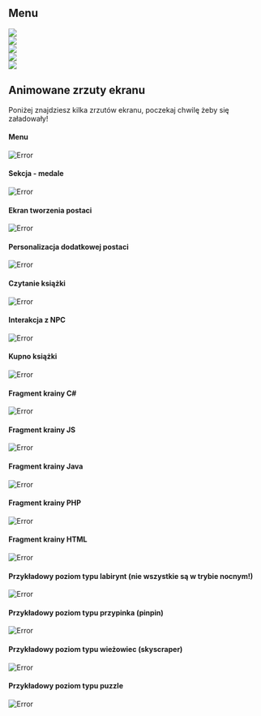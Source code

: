 ## Menu
<p align="left">
 <a href="https://github.com/trolit/projectZero"><img src="https://img.shields.io/badge/Dokumentacja%20dla%20u%C5%BCytkownika-gray?color=6B5B95&style=for-the-badge&logo=lgtm"></a> </br>
 <a href="https://github.com/trolit/projectZero/blob/master/README_dev.md"><img src="https://img.shields.io/badge/DOKUMENTACJA%20DLA%20DEVELOPERA-gray?color=009B77&style=for-the-badge&logo=dev.to" style="max-height: 550px;"></a> <br/>
 <a href="https://github.com/trolit/projectZero/blob/master/COMPILE.md"><img src="https://img.shields.io/badge/KOMPILACJA%20PROJEKTU%20W%20UNITY%20-gray?color=B565A7&style=for-the-badge&logo=unity" style="max-height: 550px;"></a> <br/>
 <a href="https://github.com/trolit/projectZero/blob/master/SHOWCASE.md"><img src="https://img.shields.io/badge/Animowane%20zrzuty%20z%20gry (tu jesteś)-gray?color=955251&style=for-the-badge&logo=big%20cartel" style="max-height: 550px;"></a> <br/>
 <a href="https://github.com/trolit/projectZero/blob/master/CREDITS.md"><img src="https://img.shields.io/badge/UZNANIA-gray?color=5B5EA6&style=for-the-badge&logo=showpad" style="max-height: 550px;"></a>
</p>

## Animowane zrzuty ekranu
Poniżej znajdziesz kilka zrzutów ekranu, poczekaj chwilę żeby się załadowały!

#### Menu ####
![Error](https://github.com/trolit/projectZero/blob/storage/gifs/menu.gif)

#### Sekcja - medale ####
![Error](https://github.com/trolit/projectZero/blob/storage/gifs/medals.gif)

#### Ekran tworzenia postaci ####
![Error](https://github.com/trolit/projectZero/blob/storage/gifs/basic%20characters.gif)

#### Personalizacja dodatkowej postaci ####
![Error](https://github.com/trolit/projectZero/blob/storage/gifs/extra%20character%20personalization.gif)

#### Czytanie książki ####
![Error](https://github.com/trolit/projectZero/blob/storage/gifs/readBook.gif)

#### Interakcja z NPC ####
![Error](https://github.com/trolit/projectZero/blob/storage/gifs/NPC%20interaction.gif)

#### Kupno książki ####
![Error](https://github.com/trolit/projectZero/blob/storage/gifs/buyJSbook.gif)

#### Fragment krainy C# ####
![Error](https://github.com/trolit/projectZero/blob/storage/gifs/C%23%20map%20fragment.gif)

#### Fragment krainy JS ####
![Error](https://github.com/trolit/projectZero/blob/storage/gifs/JS%20map%20fragment.gif)

#### Fragment krainy Java ####
![Error](https://github.com/trolit/projectZero/blob/storage/gifs/Java%20map%20fragment.gif)

#### Fragment krainy PHP ####
![Error](https://github.com/trolit/projectZero/blob/storage/gifs/Php%20map%20fragment.gif)

#### Fragment krainy HTML ####
![Error](https://github.com/trolit/projectZero/blob/storage/gifs/html%20map%20fragment.gif)

#### Przykładowy poziom typu labirynt (nie wszystkie są w trybie nocnym!) ####
![Error](https://github.com/trolit/projectZero/blob/storage/gifs/C%23maze.gif)

#### Przykładowy poziom typu przypinka (pinpin) ####
![Error](https://github.com/trolit/projectZero/blob/storage/gifs/pinpin%20Java.gif)

#### Przykładowy poziom typu wieżowiec (skyscraper) ####
![Error](https://github.com/trolit/projectZero/blob/storage/gifs/skyscraper%20showcase.gif)

#### Przykładowy poziom typu puzzle ####
![Error](https://github.com/trolit/projectZero/blob/storage/gifs/puzzle%20showcase.gif)
